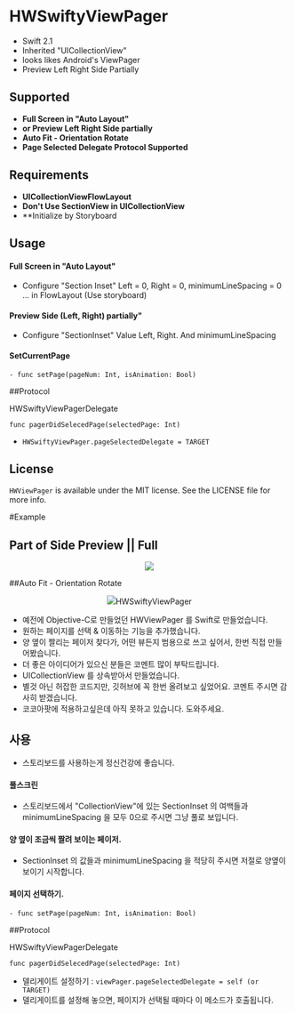 



# HWSwiftyViewPager

- Swift 2.1
- Inherited "UICollectionView"
- looks likes Android's ViewPager
- Preview Left Right Side Partially



## Supported
- **Full Screen in "Auto Layout"**
- **or Preview Left Right Side partially**
- **Auto Fit - Orientation Rotate**
- **Page Selected Delegate Protocol Supported**



## Requirements

- **UICollectionViewFlowLayout**
- **Don't Use SectionView in UICollectionView**
- **Initialize by Storyboard

## Usage

#### Full Screen in "Auto Layout"
- Configure "Section Inset" Left = 0, Right = 0, minimumLineSpacing = 0 ... in FlowLayout (Use storyboard) 


#### Preview Side (Left, Right) partially"
- Configure "SectionInset" Value Left, Right. And minimumLineSpacing


#### SetCurrentPage
```
- func setPage(pageNum: Int, isAnimation: Bool)
```


##Protocol

HWSwiftyViewPagerDelegate

```
func pagerDidSelecedPage(selectedPage: Int)
```

- `HWSwiftyViewPager.pageSelectedDelegate = TARGET`



## License

`HWViewPager` is available under the MIT license. See the LICENSE file for more info.



#Example

## Part of Side Preview || Full

<p align="center" >
<img src="http://blogfiles.naver.net/20160111_242/vowed_1452494985906DuAvE_JPEG/example1.jpg">
</p>



##Auto Fit - Orientation Rotate

<p align="center" >
<img src="http://blogfiles.naver.net/20160111_281/vowed_1452494278090Rgt3l_PNG/%BD%BA%C5%A9%B8%B0%BC%A6_2016-01-11_%BF%C0%C8%C4_3.36.38.png>
</p>



# HWSwiftyViewPager

- 예전에 Objective-C로 만들었던 HWViewPager 를 Swift로 만들었습니다.
- 원하는 페이지를 선택 & 이동하는 기능을 추가했습니다.
- 양 옆이 짤리는 페이저 찾다가, 어떤 뷰든지 범용으로 쓰고 싶어서, 한번 직접 만들어봤습니다.
- 더 좋은 아이디어가 있으신 분들은 코멘트 많이 부탁드립니다.
- UICollectionView 를 상속받아서 만들었습니다.
- 별것 아닌 허잡한 코드지만, 깃허브에 꼭 한번 올려보고 싶었어요. 코멘트 주시면 감사히 받겠습니다.
- 코코아팟에 적용하고싶은데 아직 못하고 있습니다. 도와주세요.



## 사용

- 스토리보드를 사용하는게 정신건강에 좋습니다.

#### 풀스크린
- 스토리보드에서 "CollectionView"에 있는 SectionInset 의 여백들과 minimumLineSpacing 을 모두 0으로 주시면 그냥 풀로 보입니다.

#### 양 옆이 조금씩 짤려 보이는 페이저.

- SectionInset 의 값들과 minimumLineSpacing 을 적당히 주시면 저절로 양옆이 보이기 시작합니다.


#### 페이지 선택하기.

```
- func setPage(pageNum: Int, isAnimation: Bool)
```


##Protocol

HWSwiftyViewPagerDelegate

```
func pagerDidSelecedPage(selectedPage: Int)
```

- 델리게이트 설정하기 : `viewPager.pageSelectedDelegate = self (or TARGET)`
- 델리게이트를 설정해 놓으면, 페이지가 선택될 때마다 이 메소드가 호출됩니다.


